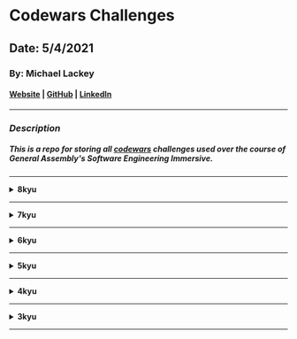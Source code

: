 # Codewars Challenges

## Date: 5/4/2021

### By: Michael Lackey
#### [Website](https://michaellackey.com/) | [GitHub](https://github.com/mlackey9601) | [LinkedIn](https://www.linkedin.com/in/michaelglackey/)
***

### ***Description***

##### This is a repo for storing all [codewars](https://www.codewars.com/) challenges used over the course of General Assembly's Software Engineering Immersive.
***

<details><summary><strong>8kyu</strong></summary>

<ul type="none">

<li><details><summary><strong>Holiday VI - Shark Pontoon</strong></summary>

#### [LINK](https://www.codewars.com/kata/57e921d8b36340f1fd000059/train/javascript)
#### PROMPT: 
Your friend invites you out to a cool floating pontoon around 1km off the beach. Among other things, the pontoon has a huge slide that drops you out right into the ocean, a small way from a set of stairs used to climb out.

As you plunge out of the slide into the water, you see a shark hovering in the darkness under the pontoon... Crap!

You need to work out if the shark will get to you before you can get to the pontoon. To make it easier... as you do the mental calculations in the water you either freeze when you realise you are dead, or swim when you realise you can make it!

You are given 5 variables:

- sharkDistance = distance from the shark to the pontoon. The shark will eat you if it reaches you before you escape to the pontoon.

- sharkSpeed = how fast it can move in metres/second.

- pontoonDistance = how far you need to swim to safety in metres.

- youSpeed = how fast you can swim in metres/second.

- dolphin = a boolean, if true, you can half the swimming speed of the shark as the dolphin will attack it.

The pontoon, you, and the shark are all aligned in one dimension.

If you make it, return "Alive!", if not, return "Shark Bait!".

#### SOLUTION:
```javascript
solution here
```

</details></li>

</details></ul>

____

<details><summary><strong>7kyu</strong></summary>

<ul type="none">

<li><details><summary><strong>Exes and Ohs</strong></summary>

#### [LINK](https://www.codewars.com/kata/55908aad6620c066bc00002a/train/javascript)

#### PROMPT: 
Check to see if a string has the same amount of 'x's and 'o's. The method must return a boolean and be case insensitive. The string can contain any char.

#### EXAMPLES:
```javascript
XO("ooxx") --> true
XO("xooxx") --> false
XO("ooxXm") --> true
XO("zpzpzpp") --> true // when no 'x' and 'o' is present, should return true
XO("zzoo") --> false
```

##### SOLUTION:
```javascript
solution here
```

</details></li>

<li><details><summary><strong>Merge Two Arrays</strong></summary>

#### [LINK](https://www.codewars.com/kata/583af10620dda4da270000c5/train/javascript)
#### PROMPT: 
Write a function that combines two arrays by alternatingly taking elements from each array in turn.

#### EXAMPLES:
```javascript
[a, b, c, d, e], [1, 2, 3, 4, 5] --> [a, 1, b, 2, c, 3, d, 4, e, 5]

[1, 2, 3], [a, b, c, d, e, f] --> [1, a, 2, b, 3, c, d, e, f]
```

The arrays may be of different lengths, with at least one character/digit.
One array will be of string characters (in lower case, a-z), a second of integers (all positive starting at 1).

#### SOLUTION:
```javascript
solution here
```

</details></li>

<li><details><summary><strong>Basic Sequence Practice</strong></summary>

#### [LINK](https://www.codewars.com/kata/5436f26c4e3d6c40e5000282/train/javascript)
#### PROMPT: 
A sequence or a series, in mathematics, is a string of objects, like numbers, that follow a particular pattern. The individual elements in a sequence are called terms. A simple example is 3, 6, 9, 12, 15, 18, 21, ..., where the pattern is: "add 3 to the previous term".

In this kata, we will be using a more complicated sequence: 0, 1, 3, 6, 10, 15, 21, 28, ... This sequence is generated with the pattern: "the nth term is the sum of numbers from 0 to n, inclusive".

```javascript
[ 0,  1,    3,      6,   ...]
0  0+1  0+1+2  0+1+2+3
```

Complete the function that takes an integer n and returns a list/array of length abs(n) + 1 of the arithmetic series explained above. Whenn < 0 return the sequence with negative terms.

#### EXAMPLES:
```javascript
 5  -->  [0,  1,  3,  6,  10,  15]
-5  -->  [0, -1, -3, -6, -10, -15]
 7  -->  [0,  1,  3,  6,  10,  15,  21,  28]
```

#### SOLUTION:
```javascript
solution here
```

</details></li>

<li><details><summary><strong>Fun with ES6 Classes #3 - Cuboids, Cubes, and Getters</strong></summary>

#### [LINK](https://www.codewars.com/kata/56fbdda707cff41b68000de2/train/javascript)
#### PROMPT: 
Define the following classes.

I. Cuboid
The object constructor for the class Cuboid should receive exactly three arguments in the following order: length, width, height and store these three values in this.length, this.width and this.height respectively.

The class Cuboid should then have a getter surfaceArea which returns the surface area of the cuboid and a getter volume which returns the volume of the cuboid.

II. Cube
class Cube is a subclass of class Cuboid. The constructor function of Cube should receive one argument only, its length, and use that value passed in to set this.length, this.width and this.height.

Hint: Make a call to super, passing in the correct arguments, to make life easier ;)

#### SOLUTION:
```javascript
solution here
```

</details></li>

<li><details><summary><strong>Calculator: Coin Combination</strong></summary>

#### [LINK](https://www.codewars.com/kata/564d0490e96393fc5c000029/train/javascript)
#### PROMPT: 
The function takes cents value (int) and needs to return the minimum number of coins combination of the same value.

The function should return an array where
coins[0] = pennies ==> $00.01
coins[1] = nickels ==> $00.05
coins[2] = dimes ==> $00.10
coins[3] = quarters ==> $00.25

#### EXAMPLE:
```javascript
coinCombo(6) --> [1, 1, 0, 0]
```

#### SOLUTION:
```javascript
solution here
```

</details></li>

<li><details><summary><strong>NAME</strong></summary>

#### [LINK]()
#### PROMPT: 


#### EXAMPLES:
```javascript
examples here
```

#### SOLUTION:
```javascript
solution here
```

</details></li>

</details></ul>

____

<details><summary><strong>6kyu</strong></summary>

<ul type="none">

<li><details><summary><strong>NAME</strong></summary>

#### [LINK]()
#### PROMPT: 


#### EXAMPLES:
```javascript
examples here
```

#### SOLUTION:
```javascript
solution here
```

</details></li>

</details></ul>

____

<details><summary><strong>5kyu</strong></summary>

<ul type="none">

<li><details><summary><strong>NAME</strong></summary>

#### [LINK]()
#### PROMPT: 


#### EXAMPLES:
```javascript
examples here
```

#### SOLUTION:
```javascript
solution here
```

</details></li>

</details></ul>

____

<details><summary><strong>4kyu</strong></summary>

<ul type="none">

<li><details><summary><strong>NAME</strong></summary>

#### [LINK]()
#### PROMPT: 


#### EXAMPLES:
```javascript
examples here
```

#### SOLUTION:
```javascript
solution here
```

</details></li>

</details></ul>

____

<details><summary><strong>3kyu</strong></summary>

<ul type="none">

<li><details><summary><strong>NAME</strong></summary>

#### [LINK]()
#### PROMPT: 


#### EXAMPLES:
```javascript
examples here
```

#### SOLUTION:
```javascript
solution here
```

</details></li>

</details></ul>

____
